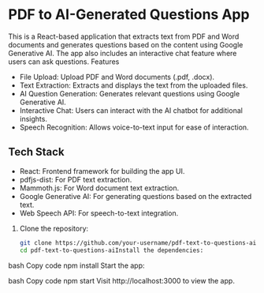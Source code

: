 # PDF to AI-Generated Questions App

This is a React-based application that extracts text from PDF and Word documents and generates questions based on the content using Google Generative AI. The app also includes an interactive chat feature where users can ask questions.
Features

- File Upload: Upload PDF and Word documents (.pdf, .docx).
- Text Extraction: Extracts and displays the text from the uploaded files.
- AI Question Generation: Generates relevant questions using Google Generative AI.
- Interactive Chat: Users can interact with the AI chatbot for additional insights.
- Speech Recognition: Allows voice-to-text input for ease of interaction.

## Tech Stack

- React: Frontend framework for building the app UI.
- pdfjs-dist: For PDF text extraction.
- Mammoth.js: For Word document text extraction.
- Google Generative AI: For generating questions based on the extracted text.
- Web Speech API: For speech-to-text integration.

1. Clone the repository:

   ```bash
   git clone https://github.com/your-username/pdf-text-to-questions-ai.git
   cd pdf-text-to-questions-aiInstall the dependencies:

bash
Copy code
npm install
Start the app:

bash
Copy code
npm start
Visit http://localhost:3000 to view the app.

